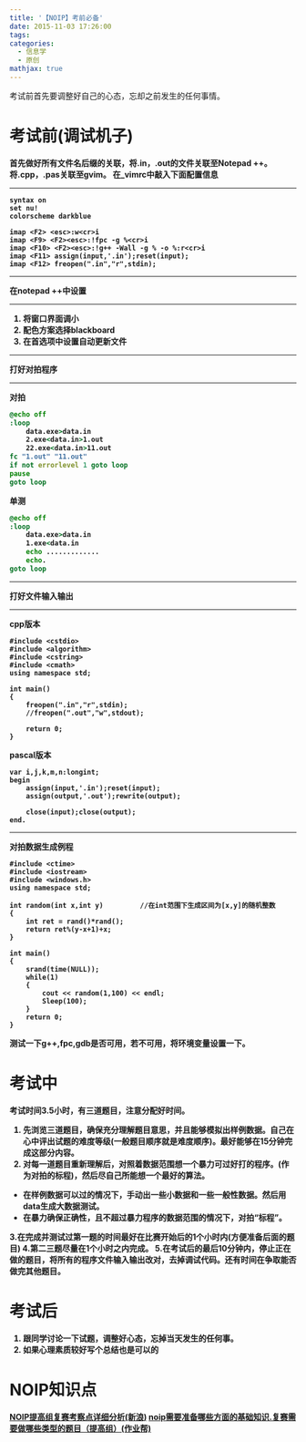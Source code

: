 ```yaml
---
title: '【NOIP】考前必备'
date: 2015-11-03 17:26:00
tags:
categories:
  - 信息学
  - 原创
mathjax: true
---
```

考试前首先要调整好自己的心态，忘却之前发生的任何事情。

<strong>考试前(调试机子)
==
首先做好所有文件名后缀的关联，将.in，.out的文件关联至Notepad ++。
将.cpp，.pas关联至gvim。
在_vimrc中敲入下面配置信息
****
```vim
syntax on
set nu!
colorscheme darkblue

imap <F2> <esc>:w<cr>i
imap <F9> <F2><esc>:!fpc -g %<cr>i
imap <F10> <F2><esc>:!g++ -Wall -g % -o %:r<cr>i
imap <F11> assign(input,'.in');reset(input);
imap <F12> freopen(".in","r",stdin);
```
****
在notepad ++中设置
****
 1. 将窗口界面调小
 2. 配色方案选择blackboard
 3. 在首选项中设置自动更新文件
****
打好对拍程序
****
对拍
```bat
@echo off
:loop
	data.exe>data.in
	2.exe<data.in>1.out
	22.exe<data.in>11.out
fc "1.out" "11.out"
if not errorlevel 1 goto loop
pause
goto loop
```
单测
```bat
@echo off
:loop
	data.exe>data.in
	1.exe<data.in
	echo .............
	echo.
goto loop
```
****
打好文件输入输出
****
cpp版本

```
#include <cstdio>
#include <algorithm>
#include <cstring>
#include <cmath>
using namespace std;

int main()
{
	freopen(".in","r",stdin);
	//freopen(".out","w",stdout);

	return 0;
}
```
pascal版本

```
var	i,j,k,m,n:longint;
begin
	assign(input,'.in');reset(input);
	assign(output,'.out');rewrite(output);
	
	close(input);close(output);
end.
```

****
对拍数据生成例程
```
#include <ctime>
#include <iostream>
#include <windows.h>
using namespace std;

int random(int x,int y)			//在int范围下生成区间为[x,y]的随机整数
{
	int ret = rand()*rand();
	return ret%(y-x+1)+x;
}

int main()
{
	srand(time(NULL));
	while(1)
	{
		cout << random(1,100) << endl;
		Sleep(100);
	}
	return 0;
} 
```
测试一下g++,fpc,gdb是否可用，若不可用，将环境变量设置一下。

<strong>考试中
==
考试时间3.5小时，有三道题目，注意分配好时间。
1. 先浏览三道题目，确保充分理解题目意思，并且能够模拟出样例数据。自己在心中评出试题的难度等级(一般题目顺序就是难度顺序)。最好能够在15分钟完成这部分内容。
2. 对每一道题目重新理解后，对照着数据范围想一个暴力可过好打的程序。(作为对拍的标程)，然后尽自己所能想一个最好的算法。
	
 - 在样例数据可以过的情况下，手动出一些小数据和一些一般性数据。然后用data生成大数据测试。
 - 在暴力确保正确性，且不超过暴力程序的数据范围的情况下，对拍“标程”。

3.在完成并测试过第一题的时间最好在比赛开始后的1个小时内(方便准备后面的题目)
4.第二三题尽量在1个小时之内完成。
5.在考试后的最后10分钟内，停止正在做的题目，将所有的程序文件输入输出改对，去掉调试代码。还有时间在争取能否做完其他题目。

<strong>考试后
==
1. 跟同学讨论一下试题，调整好心态，忘掉当天发生的任何事。
2. 如果心理素质较好写个总结也是可以的

<strong>NOIP知识点
==
[NOIP提高组复赛考察点详细分析(新浪)](http://blog.sina.com.cn/s/blog_6b249a4f0100uvu1.html)
[noip需要准备哪些方面的基础知识.复赛需要做哪些类型的题目（提高组）(作业帮)](http://www.zybang.com/question/924e718b7ff691252820f49ddec9e792.html)
